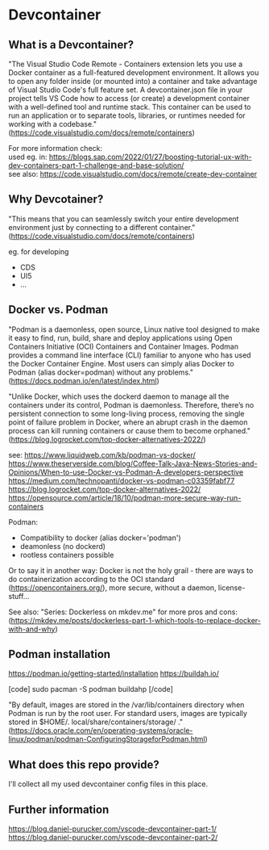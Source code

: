 # Devcontainer

## What is a Devcontainer?

"The Visual Studio Code Remote - Containers extension lets you use a Docker container as a full-featured development environment. It allows you to open any folder inside (or mounted into) a container and take advantage of Visual Studio Code's full feature set. A devcontainer.json file in your project tells VS Code how to access (or create) a development container with a well-defined tool and runtime stack. This container can be used to run an application or to separate tools, libraries, or runtimes needed for working with a codebase." (https://code.visualstudio.com/docs/remote/containers)

For more information check:<br>
used eg. in: https://blogs.sap.com/2022/01/27/boosting-tutorial-ux-with-dev-containers-part-1-challenge-and-base-solution/<br>
see also: https://code.visualstudio.com/docs/remote/create-dev-container<br>

## Why Devcotainer?

"This means that you can seamlessly switch your entire development environment just by connecting to a different container." (https://code.visualstudio.com/docs/remote/containers)

eg. for developing
- CDS
- UI5
- ...

## Docker vs. Podman

"Podman is a daemonless, open source, Linux native tool designed to make it easy to find, run, build, share and deploy applications using Open Containers Initiative (OCI) Containers and Container Images. Podman provides a command line interface (CLI) familiar to anyone who has used the Docker Container Engine. Most users can simply alias Docker to Podman (alias docker=podman) without any problems." (https://docs.podman.io/en/latest/index.html)

"Unlike Docker, which uses the dockerd daemon to manage all the containers under its control, Podman is daemonless. Therefore, there’s no persistent connection to some long-living process, removing the single point of failure problem in Docker, where an abrupt crash in the daemon process can kill running containers or cause them to become orphaned." (https://blog.logrocket.com/top-docker-alternatives-2022/)

see:
https://www.liquidweb.com/kb/podman-vs-docker/ <br>
https://www.theserverside.com/blog/Coffee-Talk-Java-News-Stories-and-Opinions/When-to-use-Docker-vs-Podman-A-developers-perspective <br>
https://medium.com/technopanti/docker-vs-podman-c03359fabf77 <br>
https://blog.logrocket.com/top-docker-alternatives-2022/ <br>
https://opensource.com/article/18/10/podman-more-secure-way-run-containers <br>

Podman:
- Compatibility to docker (alias docker='podman') <br>
- deamonless (no dockerd) <br>
- rootless containers possible <br>

Or to say it in another way: Docker is not the holy grail - there are ways to do containerization according to the OCI standard (https://opencontainers.org/), more secure, without a daemon, license-stuff...

See also: "Series: Dockerless on mkdev.me" for more pros and cons: (https://mkdev.me/posts/dockerless-part-1-which-tools-to-replace-docker-with-and-why)

## Podman installation

https://podman.io/getting-started/installation
https://buildah.io/

[code]
sudo pacman -S podman buildahp
[/code]

"By default, images are stored in the /var/lib/containers directory when Podman is run by the root user. For standard users, images are typically stored in $HOME/. local/share/containers/storage/ ." (https://docs.oracle.com/en/operating-systems/oracle-linux/podman/podman-ConfiguringStorageforPodman.html)

## What does this repo provide?
I'll collect all my used devcontainer config files in this place. 


## Further information
https://blog.daniel-purucker.com/vscode-devcontainer-part-1/ <br>
https://blog.daniel-purucker.com/vscode-devcontainer-part-2/ <br>
